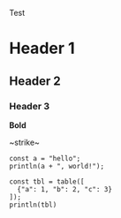 Test

# Header 1
## Header 2
### Header 3

**Bold**

~strike~

```violet
const a = "hello";
println(a + ", world!");

const tbl = table([
  {"a": 1, "b": 2, "c": 3}
]);
println(tbl)
```